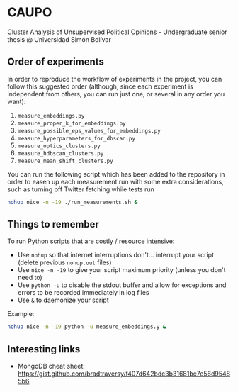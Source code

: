 # CAUPO

Cluster Analysis of Unsupervised Political Opinions - Undergraduate senior thesis @ Universidad Simón Bolívar

## Order of experiments

In order to reproduce the workflow of experiments in the project, you can follow this suggested order (although, since each experiment is independent from others, you can run just one, or several in any order you want):

1. `measure_embeddings.py`
2. `measure_proper_k_for_embeddings.py`
3. `measure_possible_eps_values_for_embeddings.py`
4. `measure_hyperparameters_for_dbscan.py`
5. `measure_optics_clusters.py`
6. `measure_hdbscan_clusters.py`
7. `measure_mean_shift_clusters.py`

You can run the following script which has been added to the repository in order to easen up each measurement run with some extra considerations, such as turning off Twitter fetching while tests run

```bash
nohup nice -n -19 ./run_measurements.sh &
```

## Things to remember

To run Python scripts that are costly / resource intensive:

- Use `nohup` so that internet interruptions don't... interrupt your script (delete previous `nohup.out` files)
- Use `nice -n -19` to give your script maximum priority (unless you don't need to)
- Use `python -u` to disable the stdout buffer and allow for exceptions and errors to be recorded immediately in log files
- Use `&` to daemonize your script

Example:

```bash
nohup nice -n -19 python -u measure_embeddings.y &
```

## Interesting links

- MongoDB cheat sheet: https://gist.github.com/bradtraversy/f407d642bdc3b31681bc7e56d95485b6
